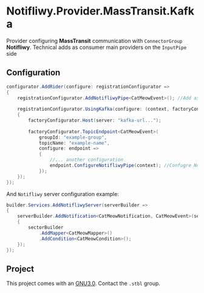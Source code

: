 # Notifliwy.Provider.MassTransit.Kafka

Provider configuring **MassTransit** communication with `ConnectorGroup` **Notifliwy**. 
Technical adds as consumer main providers on the `InputPipe` side

## Configuration

```csharp
configurator.AddRider(configure: registrationConfigurator =>
{
    registrationConfigurator.AddNotifliwyPipe<CatMeowEvent>(); //Add assigned Notifliwy consumer to event
    
    registrationConfigurator.UsingKafka(configure: (context, factoryConfigurator) =>
    {        
        factoryConfigurator.Host(server: "kafka-url...");
        
        factoryConfigurator.TopicEndpoint<CatMeowEvent>(
            groupId: "example-group",
            topicName: "example-name",
            configure: endpoint =>
            {
                //... another configuration    
                endpoint.ConfigureNotifliwyPipe(context); //Confugre Notifliwy consumer
            });
    });
});
```

And `Notifliwy` server configuration example:

```csharp
builder.Services.AddNotifliwyServer(serverBuilder =>
{
    serverBuilder.AddNotification<CatMeowNotification, CatMeowEvent>(sectorBuilder =>
    {
        sectorBuilder
            .AddMapper<CatMeowMapper>()
            .AddCondition<CatMeowCondition>();
    });
});
```

## Project

This project comes with an [GNU3.0](../../../LICENSE). Contact the `.stbl` group.